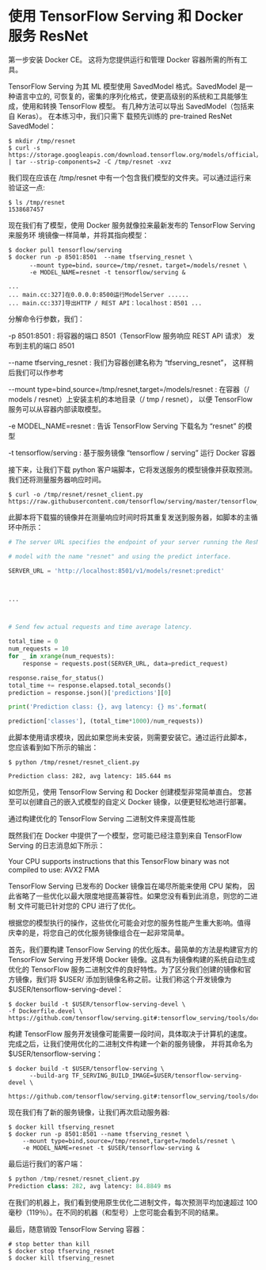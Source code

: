 # 使用 TensorFlow Serving 和 Docker 服务 ResNet

第一步安装 Docker CE。 这将为您提供运行和管理 Docker 容器所需的所有工具。

 
TensorFlow Serving 为其 ML 模型使用 SavedModel 格式。SavedModel 是一种语言中立的,
可恢复的，密集的序列化格式，使更高级别的系统和工具能够生成，使用和转换 TensorFlow
模型。 有几种方法可以导出 SavedModel（包括来自 Keras）。 在本练习中，我们只需下
载预先训练的 pre-trained ResNet SavedModel：

```shell
$ mkdir /tmp/resnet 
$ curl -s https://storage.googleapis.com/download.tensorflow.org/models/official/20181001_resnet/savedmodels/resnet_v2_fp32_savedmodel_NHWC_jpg.tar.gz | tar --strip-components=2 -C /tmp/resnet -xvz
```


我们现在应该在 /tmp/resnet 中有一个包含我们模型的文件夹。可以通过运行来验证这一点:


```shell
$ ls /tmp/resnet 
1538687457
```


现在我们有了模型，使用 Docker 服务就像拉来最新发布的 TensorFlow Serving 来服务环
境镜像一样简单，并将其指向模型：

```
$ docker pull tensorflow/serving 
$ docker run -p 8501:8501  --name tfserving_resnet \ 
      --mount type=bind，source=/tmp/resnet，target=/models/resnet \ 
      -e MODEL_NAME=resnet -t tensorflow/serving &

... 
... main.cc:327]在0.0.0.0:8500运行ModelServer ...... 
... main.cc:337]导出HTTP / REST API：localhost：8501 ...
```


分解命令行参数，我们：

-p 8501:8501 : 将容器的端口 8501（TensorFlow 服务响应 REST API 请求）
  发布到主机的端口 8501

--name tfserving_resnet : 我们为容器创建名称为 “tfserving_resnet”，
  这样稍后我们可以作参考

--mount type=bind,source=/tmp/resnet,target=/models/resnet : 
  在容器（/ models / resnet）上安装主机的本地目录（/ tmp / resnet），
  以便 TensorFlow 服务可以从容器内部读取模型。

-e MODEL_NAME=resnet : 告诉 TensorFlow Serving 下载名为 “resnet” 的模型

-t tensorflow/serving : 基于服务镜像 “tensorflow / serving” 运行 Docker 容器



接下来，让我们下载 python 客户端脚本，它将发送服务的模型镜像并获取预测。 
我们还将测量服务器响应时间。

```shell
$ curl -o /tmp/resnet/resnet_client.py https://raw.githubusercontent.com/tensorflow/serving/master/tensorflow_serving/example/resnet_client.py
```


此脚本将下载猫的镜像并在测量响应时间时将其重复发送到服务器，如脚本的主循环中所示：


```python
# The server URL specifies the endpoint of your server running the ResNet    

# model with the name "resnet" and using the predict interface.    

SERVER_URL = 'http://localhost:8501/v1/models/resnet:predict'    



...    



# Send few actual requests and time average latency.    

total_time = 0    
num_requests = 10    
for _ in xrange(num_requests):    
    response = requests.post(SERVER_URL, data=predict_request)    

response.raise_for_status()    
total_time += response.elapsed.total_seconds()    
prediction = response.json()['predictions'][0]    

print('Prediction class: {}, avg latency: {} ms'.format(    

prediction['classes'], (total_time*1000)/num_requests))    
```


此脚本使用请求模块，因此如果您尚未安装，则需要安装它。通过运行此脚本，
您应该看到如下所示的输出：


```
$ python /tmp/resnet/resnet_client.py

Prediction class: 282, avg latency: 185.644 ms
```


如您所见，使用 TensorFlow Serving 和 Docker 创建模型非常简单直白。
您甚至可以创建自己的嵌入式模型的自定义 Docker 镜像，以便更轻松地进行部署。


通过构建优化的 TensorFlow Serving 二进制文件来提高性能

既然我们在 Docker 中提供了一个模型，您可能已经注意到来自 TensorFlow Serving 
的日志消息如下所示：

Your CPU supports instructions that this TensorFlow binary was not compiled 
  to use: AVX2 FMA


TensorFlow Serving 已发布的 Docker 镜像旨在竭尽所能来使用 CPU 架构，
因此省略了一些优化以最大限度地提高兼容性。如果您没有看到此消息，则您的二进制
文件可能已针对您的 CPU 进行了优化。

根据您的模型执行的操作，这些优化可能会对您的服务性能产生重大影响。值得
庆幸的是，将您自己的优化服务镜像组合在一起非常简单。

首先，我们要构建 TensorFlow Serving 的优化版本。最简单的方法是构建官方的 
TensorFlow Serving 开发环境 Docker 镜像。这具有为镜像构建的系统自动生成优化的 
TensorFlow 服务二进制文件的良好特性。为了区分我们创建的镜像和官方镜像，我们将 
$USER/ 添加到镜像名称之前。让我们称这个开发镜像为 $USER/tensorflow-serving-devel：


```shell
$ docker build -t $USER/tensorflow-serving-devel \
-f Dockerfile.devel \ 
https://github.com/tensorflow/serving.git#:tensorflow_serving/tools/docker
```


构建 TensorFlow 服务开发镜像可能需要一段时间，具体取决于计算机的速度。 
完成之后，让我们使用优化的二进制文件构建一个新的服务镜像，
并将其命名为 $USER/tensorflow-serving：


```shell
$ docker build -t $USER/tensorflow-serving \
      --build-arg TF_SERVING_BUILD_IMAGE=$USER/tensorflow-serving-devel \ 
      https://github.com/tensorflow/serving.git#:tensorflow_serving/tools/docker
```


现在我们有了新的服务镜像，让我们再次启动服务器:

```
$ docker kill tfserving_resnet
$ docker run -p 8501:8501 --name tfserving_resnet \
    --mount type=bind,source=/tmp/resnet,target=/models/resnet \
    -e MODEL_NAME=resnet -t $USER/tensorflow-serving &
```


最后运行我们的客户端：


```python
$ python /tmp/resnet/resnet_client.py
Prediction class: 282, avg latency: 84.8849 ms
```


在我们的机器上，我们看到使用原生优化二进制文件，每次预测平均加速超过
100毫秒（119％）。在不同的机器（和型号）上您可能会看到不同的结果。

 

最后，随意销毁 TensorFlow Serving 容器：


```shell
# stop better than kill
$ docker stop tfserving_resnet
$ docker kill tfserving_resnet
```

